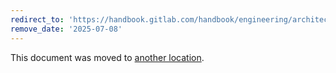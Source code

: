 ```yaml
---
redirect_to: 'https://handbook.gitlab.com/handbook/engineering/architecture/design-documents/decisions/003_run_scan_within_subprocess/'
remove_date: '2025-07-08'
---
```


This document was moved to [another location](https://handbook.gitlab.com/handbook/engineering/architecture/design-documents/decisions/003_run_scan_within_subprocess/).

<!-- This redirect file can be deleted after <2025-07-08>. -->
<!-- Redirects that point to other docs in the same project expire in three months. -->
<!-- Redirects that point to docs in a different project or site (for example, link is not relative and starts with `https:`) expire in one year. -->
<!-- Before deletion, see: https://docs.gitlab.com/ee/development/documentation/redirects.html -->
